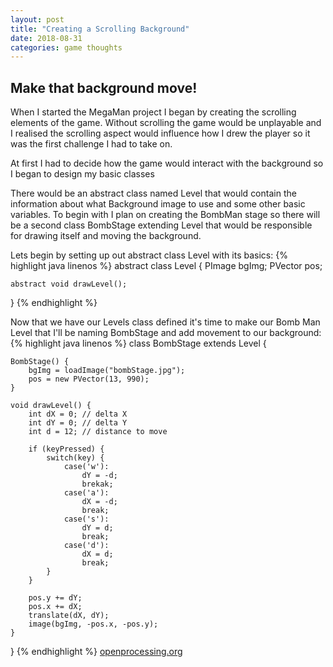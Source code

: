 ```yaml
---
layout: post
title: "Creating a Scrolling Background"
date: 2018-08-31
categories: game thoughts
---
```


## Make that background move!

When I started the MegaMan project I began by creating the scrolling elements of the game. Without scrolling the game would be unplayable and I realised the scrolling aspect would influence
how I drew the player so it was the first challenge I had to take on.

At first I had to decide how the game would interact with the background so I began to design my basic classes

There would be an abstract class named Level that would contain the information about what Background image to use and some other basic variables. To begin with I plan on creating the BombMan stage so there will be a second class BombStage extending Level that would be responsible for drawing itself and moving the background.


Lets begin by setting up out abstract class Level with its basics:
{% highlight java linenos %}
abstract class Level {
    PImage bgImg;
    PVector pos;
    
    abstract void drawLevel();
}
{% endhighlight %}

Now that we have our Levels class defined it's time to make our Bomb Man Level that I'll be naming BombStage and add movement to our background:
{% highlight java linenos %}
class BombStage extends Level {
    
    BombStage() {
        bgImg = loadImage("bombStage.jpg");
        pos = new PVector(13, 990);
    }

    void drawLevel() {
        int dX = 0; // delta X
        int dY = 0; // delta Y
        int d = 12; // distance to move

        if (keyPressed) {
            switch(key) {
                case('w'):
                    dY = -d;
                    brekak;
                case('a'):
                    dX = -d;
                    break;
                case('s'):
                    dY = d;
                    break;
                case('d'):
                    dX = d;
                    break;
            }
        }
        
        pos.y += dY;
        pos.x += dX;
        translate(dX, dY);
        image(bgImg, -pos.x, -pos.y);
    }
}
{% endhighlight %}
[openprocessing.org](https://www.openprocessing.org/sketch/584256)
